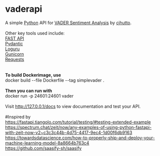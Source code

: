 # vaderapi

A simple [Python](https://www.python.org/) API for [VADER Sentiment Analysis](https://github.com/cjhutto/vaderSentiment) by [cjhutto](https://github.com/cjhutto).<br>
<br>
Other key tools used include:<br>
[FAST API](https://github.com/tiangolo/fastapi)<br>
[Pydantic](https://pydantic-docs.helpmanual.io/)<br>
[Loguru](https://github.com/Delgan/loguru)<br>
[Gunicorn](https://gunicorn.org/)<br>
[Requests](https://requests.readthedocs.io/en/master/)<br>
<br>
<br>
<b>To build Dockerimage, use</b><br>
docker build --file Dockerfile --tag simplevader .<br>
<br>
<b>Then you can run with</b><br>
docker run -p 24601:24601 vader<br>
<br>
Visit http://127.0.0.1/docs to view documentation and test your API.<br>
<br>
#Inspired by <br>
https://fastapi.tiangolo.com/tutorial/testing/#testing-extended-example<br>
https://spectrum.chat/zeit/now/any-examples-of-using-python-fastapi-with-zeit-now-v2~c3c3c44b-4d75-4417-9ec4-1d00f6db9163
https://towardsdatascience.com/how-to-properly-ship-and-deploy-your-machine-learning-model-8a8664b763c4<br>
https://github.com/saasify-sh/saasify<br>
